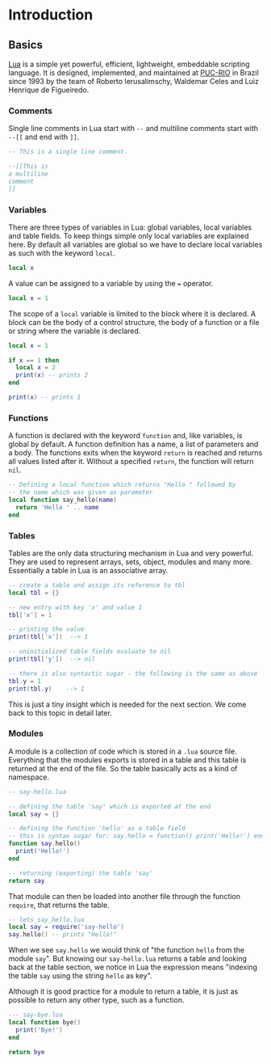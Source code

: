 # Introduction

## Basics

[Lua](https://lua.org) is a simple yet powerful, efficient, lightweight, embeddable scripting language. It is designed, implemented, and maintained at [PUC-RIO](https://www.puc-rio.br/) in Brazil since 1993 by the team of Roberto Ierusalimschy, Waldemar Celes and Luiz Henrique de Figueiredo.

### Comments

Single line comments in Lua start with `--` and multiline comments start with `--[[` and end with `]]`.
```lua
-- This is a single line comment.

--[[This is
a multiline
comment
]]
```

### Variables

There are three types of variables in Lua: global variables, local variables and table fields. To keep things simple only local variables are explained here. By default all variables are global so we have to declare local variables as such with the keyword `local`.
```lua
local x
```

A value can be assigned to a variable by using the `=` operator.
```lua
local x = 1
```

The scope of a `local` variable is limited to the block where it is declared. A block can be the body of a control structure, the body of a function or a file or string where the variable is declared.
```lua
local x = 1

if x == 1 then
  local x = 2
  print(x) -- prints 2
end

print(x) -- prints 1
```

### Functions

A function is declared with the keyword `function` and, like variables, is global by default. A function definition has a name, a list of parameters and a body. The functions exits when the keyword `return` is reached and returns all values listed after it. Without a specified `return`, the function will return `nil`.

```lua
-- Defining a local function which returns "Hello " followed by 
-- the name which was given as parameter
local function say_hello(name)
  return 'Hello ' .. name
end
```

### Tables

Tables are the only data structuring mechanism in Lua and very powerful. They are used to represent arrays, sets, object, modules and many more. Essentially a table in Lua is an associative array.
```lua
-- create a table and assign its reference to tbl
local tbl = {}

-- new entry with key 'x' and value 1
tbl['x'] = 1

-- printing the value
print(tbl['x'])  --> 1

-- uninitialized table fields evaluate to nil
print(tbl['y'])  --> nil

-- there is also syntactic sugar - the following is the same as above
tbl.y = 1
print(tbl.y)    --> 1
```

This is just a tiny insight which is needed for the next section. We come back to this topic in detail later.

### Modules

A module is a collection of code which is stored in a `.lua` source file. Everything that the modules exports is stored in a table and this table is returned at the end of the file. So the table basically acts as a kind of namespace.
```lua
-- say-hello.lua

-- defining the table 'say' which is exported at the end
local say = {}

-- defining the function 'hello' as a table field
-- this is syntax sugar for: say.hello = function() print('Hello!') end
function say.hello()
  print('Hello!')
end

-- returning (exporting) the table 'say'
return say
```

That module can then be loaded into another file through the function `require`, that returns the table.
```lua
-- lets_say_hello.lua
local say = require('say-hello')
say.hello() -- prints "Hello!"
```

When we see `say.hello` we would think of "the function `hello` from the module `say`". But knowing our `say-hello.lua` returns a table and looking back at the table section, we notice in Lua the expression means "indexing the table `say` using the string `hello` as key".  

Although it is good practice for a module to return a table, it is just as possible to return any other type, such as a function.

```lua
--- say-bye.lua
local function bye()
  print('Bye!')
end

return bye
```

